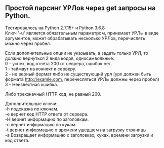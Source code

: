 ## Простой парсинг УРЛов через get запросы на Python. ## 
Тестировалось на Python 2.7.15+ и Python 3.6.8  
Ключ '-u' является обязательным параметром, принемает УРЛы в виде аргументов, может обрабатывать несколько УРЛов, перечислять можно через пробел.  

Если дополнительные опции не указывать, а задать только УРЛ, то должно вернуться 2 вида кодов, односимвольные:  
0 - успех, код ответа 200 от севрера, ошибок нет.  
1 - таймаут на коннект к серверу.  
2 - не верный формат либо не существующий урл (урл должен быть формата http://examle.com, перечесляться УРЛы должны через пробел)<br/>
3 - Неизвестная ошибка.  

Либо трехзначный HTTP код, не равный 200.  

Дополнительные ключи:  
-h подсказка по ключам.  
-e вернет код HTTP ответа от сервера.  
-H вернет информацию по заголовкам.  
-с вернет информацию по кукам.  
-t вернет информацию о времени ушедшем на загрузку страницы.  
-a Возвращает информацию о заголовках, куках, времени загрузки и код ответа.  


